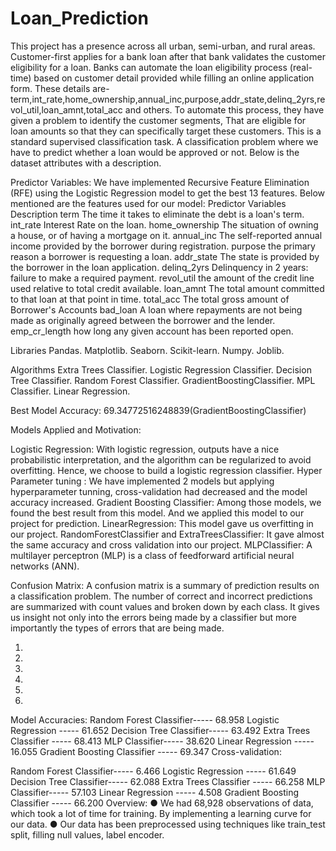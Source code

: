 # Loan_Prediction
This project has a presence across all urban, semi-urban, and rural areas. Customer-first applies for a bank loan after that bank validates the customer eligibility for a loan.  Banks can automate the loan eligibility process (real-time) based on customer detail provided while filling an online application form. These details are-  term,int_rate,home_ownership,annual_inc,purpose,addr_state,delinq_2yrs,revol_util,loan_amnt,total_acc and others. To automate this process, they have given a problem to identify the customer segments, That are eligible for loan amounts so that they can specifically target these customers.
This is a standard supervised classification task. A classification problem where we have to predict whether a loan would be approved or not. Below is the dataset attributes with a description.
 
Predictor Variables:
We have implemented Recursive Feature Elimination (RFE) using the Logistic Regression model to get the best 13 features.
Below mentioned are the features used for our model:
Predictor Variables
Description
term
The time it takes to eliminate the debt is a loan's term.
int_rate
Interest Rate on the loan.
home_ownership
The situation of owning a house, or of having a mortgage on it.
annual_inc
The self-reported annual income provided by the borrower during registration.
purpose
 the primary reason a borrower is requesting a loan.
addr_state
 The state is provided by the borrower in the loan application.
delinq_2yrs
Delinquency in 2 years: failure to make a required payment.
revol_util
the amount of the credit line used relative to total credit available.
loan_amnt
The total amount committed to that loan at that point in time. 
total_acc
 The total gross amount of Borrower's Accounts
bad_loan
A loan where repayments are not being made as originally agreed between the borrower and the lender.
emp_cr_length
how long any given account has been reported open.

 
Libraries
Pandas.
Matplotlib.
Seaborn.
Scikit-learn.
Numpy.
Joblib.
 
 
 
Algorithms
Extra Trees Classifier.
Logistic Regression Classifier.
Decision Tree Classifier.
Random Forest Classifier.
GradientBoostingClassifier.
MPL Classifier.
Linear Regression.
 
 
Best Model Accuracy: 69.34772516248839(GradientBoostingClassifier)
 
Models Applied and Motivation: 
 
Logistic Regression: 
With logistic regression, outputs have a nice probabilistic interpretation, and the algorithm can be regularized to avoid overfitting. Hence, we choose to build a logistic regression classifier.
Hyper Parameter tuning : 
We have implemented 2 models but applying hyperparameter tunning, cross-validation had decreased and the model accuracy increased.
Gradient Boosting Classifier:
Among those models, we found the best result from this model. And we applied this model to our project for prediction.
LinearRegression:
This model gave us overfitting in our project.
RandomForestClassifier and ExtraTreesClassifier:
It gave almost the same accuracy and cross validation into our project.
MLPClassifier:
A multilayer perceptron (MLP) is a class of feedforward artificial neural networks (ANN).
 
 
Confusion Matrix:
A confusion matrix is a summary of prediction results on a classification problem. The number of correct and incorrect predictions are summarized with count values and broken down by each class. It gives us insight not only into the errors being made by a classifier but more importantly the types of errors that are being made.
 
 
1.

2.

 
 
 
 
 
 
3.

 
4.

5.

 
6.

Model Accuracies: 
Random Forest Classifier----- 68.958
Logistic Regression ----- 61.652
Decision Tree Classifier----- 63.492
Extra Trees Classifier ----- 68.413
MLP Classifier----- 38.620
Linear Regression ----- 16.055
Gradient Boosting Classifier ----- 69.347
Cross-validation:
 
Random Forest Classifier----- 6.466
Logistic Regression ----- 61.649
Decision Tree Classifier----- 62.088
Extra Trees Classifier ----- 66.258
MLP Classifier----- 57.103
Linear Regression ----- 4.508
Gradient Boosting Classifier ----- 66.200
Overview:
● We had 68,928 observations of data, which took a lot of time for training. By implementing a learning curve for our data.
● Our data has been preprocessed using techniques like train_test split, filling null values, label encoder.
